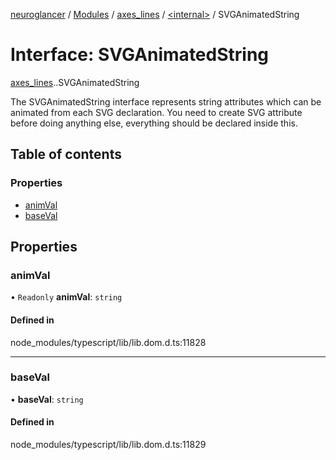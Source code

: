 [neuroglancer](../README.md) / [Modules](../modules.md) / [axes\_lines](../modules/axes_lines.md) / [<internal\>](../modules/axes_lines._internal_.md) / SVGAnimatedString

# Interface: SVGAnimatedString

[axes_lines](../modules/axes_lines.md).[<internal>](../modules/axes_lines._internal_.md).SVGAnimatedString

The SVGAnimatedString interface represents string attributes which can be animated from each SVG declaration. You need to create SVG attribute before doing anything else, everything should be declared inside this.

## Table of contents

### Properties

- [animVal](axes_lines._internal_.SVGAnimatedString.md#animval)
- [baseVal](axes_lines._internal_.SVGAnimatedString.md#baseval)

## Properties

### animVal

• `Readonly` **animVal**: `string`

#### Defined in

node_modules/typescript/lib/lib.dom.d.ts:11828

___

### baseVal

• **baseVal**: `string`

#### Defined in

node_modules/typescript/lib/lib.dom.d.ts:11829
